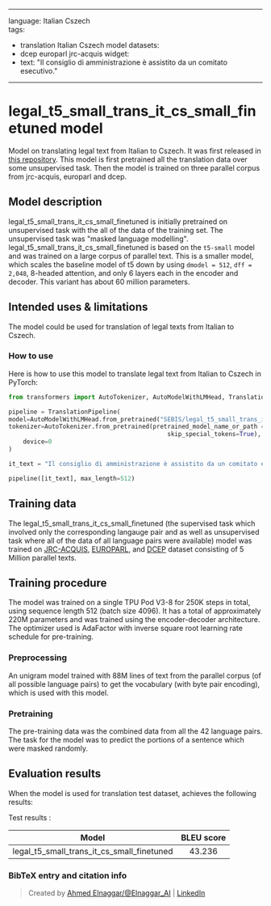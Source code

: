 
---
language: Italian Cszech  
tags:
- translation Italian Cszech  model
datasets:
- dcep europarl jrc-acquis
widget:
- text: "Il consiglio di amministrazione è assistito da un comitato esecutivo."

---

# legal_t5_small_trans_it_cs_small_finetuned model

Model on translating legal text from Italian to Cszech. It was first released in
[this repository](https://github.com/agemagician/LegalTrans). This model is first pretrained all the translation data over some unsupervised task. Then the model is trained on three parallel corpus from jrc-acquis, europarl and dcep.


## Model description

legal_t5_small_trans_it_cs_small_finetuned is initially pretrained on unsupervised task with the all of the data of the training set. The unsupervised task was "masked language modelling". legal_t5_small_trans_it_cs_small_finetuned is based on the `t5-small` model and was trained on a large corpus of parallel text. This is a smaller model, which scales the baseline model of t5 down by using `dmodel = 512`, `dff = 2,048`, 8-headed attention, and only 6 layers each in the encoder and decoder. This variant has about 60 million parameters.

## Intended uses & limitations

The model could be used for translation of legal texts from Italian to Cszech.

### How to use

Here is how to use this model to translate legal text from Italian to Cszech in PyTorch:

```python
from transformers import AutoTokenizer, AutoModelWithLMHead, TranslationPipeline

pipeline = TranslationPipeline(
model=AutoModelWithLMHead.from_pretrained("SEBIS/legal_t5_small_trans_it_cs_small_finetuned"),
tokenizer=AutoTokenizer.from_pretrained(pretrained_model_name_or_path = "SEBIS/legal_t5_small_trans_it_cs", do_lower_case=False, 
                                            skip_special_tokens=True),
    device=0
)

it_text = "Il consiglio di amministrazione è assistito da un comitato esecutivo."

pipeline([it_text], max_length=512)
```

## Training data

The legal_t5_small_trans_it_cs_small_finetuned (the supervised task which involved only the corresponding langauge pair and as well as unsupervised task where all of the data of all language pairs were available) model was trained on [JRC-ACQUIS](https://wt-public.emm4u.eu/Acquis/index_2.2.html), [EUROPARL](https://www.statmt.org/europarl/), and [DCEP](https://ec.europa.eu/jrc/en/language-technologies/dcep) dataset consisting of 5 Million parallel texts.

## Training procedure

The model was trained on a single TPU Pod V3-8 for 250K steps in total, using sequence length 512 (batch size 4096). It has a total of approximately 220M parameters and was trained using the encoder-decoder architecture. The optimizer used is AdaFactor with inverse square root learning rate schedule for pre-training.

### Preprocessing

An unigram model trained with 88M lines of text from the parallel corpus (of all possible language pairs) to get the vocabulary (with byte pair encoding), which is used with this model.

### Pretraining

The pre-training data was the combined data from all the 42 language pairs. The task for the model was to predict the portions of a sentence which were masked randomly.


## Evaluation results

When the model is used for translation test dataset, achieves the following results:

Test results :

| Model | BLEU score |
|:-----:|:-----:|
|   legal_t5_small_trans_it_cs_small_finetuned | 43.236|


### BibTeX entry and citation info

> Created by [Ahmed Elnaggar/@Elnaggar_AI](https://twitter.com/Elnaggar_AI) | [LinkedIn](https://www.linkedin.com/in/prof-ahmed-elnaggar/)
